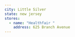 ```yaml
---
city: Little Silver
state: new jersey
stores:
  - name: "Healthfair "
    address: 625 Branch Avenue
---
```

